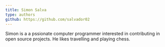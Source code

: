 ```yaml
---
title: Simon Salva
type: authors
github: https://github.com/salvador02
---
```

Simon is a a pssionate computer programmer interested in contributing in open source projects. He likes travelling and playing chess.
